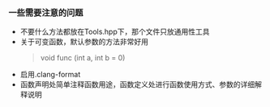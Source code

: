 ### 一些需要注意的问题

* 不要什么方法都放在Tools.hpp下，那个文件只放通用性工具
* 关于可变函数，默认参数的方法非常好用
  > void func (int a, int b = 0)
* 启用.clang-format
* 函数声明处简单注释函数用途，函数定义处进行函数使用方式、参数的详细解释说明